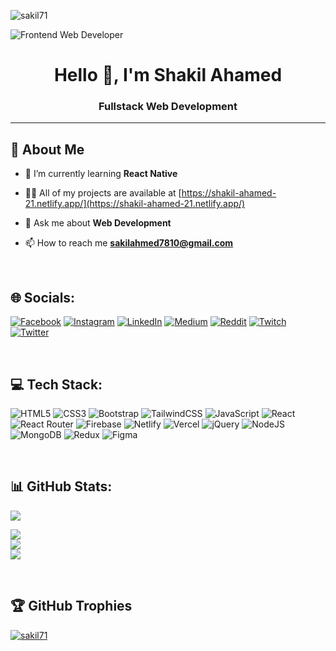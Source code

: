 <p align="left"> <img src="https://komarev.com/ghpvc/?username=sakil71&label=Profile%20views&color=0e75b6&style=flat" alt="sakil71" /> </p>

![Frontend Web Developer](https://i.ibb.co/tcFZtwz/Whats-App-Image-2022-10-13-at-8-54-42-PM.jpg)

<h1 align="center">Hello 👋, I'm Shakil Ahamed</h1>
<h3 align="center">Fullstack Web Development</h3>
<hr/>


## 💫 About Me

- 🌱 I’m currently learning **React Native**

- 👨‍💻 All of my projects are available at [https://shakil-ahamed-21.netlify.app/](https://shakil-ahamed-21.netlify.app/)

- 💬 Ask me about **Web Development**

- 📫 How to reach me **sakilahmed7810@gmail.com**

<br/>

## 🌐 Socials:
[![Facebook](https://img.shields.io/badge/Facebook-%231877F2.svg?logo=Facebook&logoColor=white)](https://facebook.com/sakil2171) [![Instagram](https://img.shields.io/badge/Instagram-%23E4405F.svg?logo=Instagram&logoColor=white)](https://instagram.com/sakil6566/) [![LinkedIn](https://img.shields.io/badge/LinkedIn-%230077B5.svg?logo=linkedin&logoColor=white)](https://linkedin.com/in/shakil-ahamed-097164177/) [![Medium](https://img.shields.io/badge/Medium-12100E?logo=medium&logoColor=white)](https://medium.com/@@shakilahamed2171) [![Reddit](https://img.shields.io/badge/Reddit-%23FF4500.svg?logo=Reddit&logoColor=white)](https://reddit.com/user/Sakil71) [![Twitch](https://img.shields.io/badge/Twitch-%239146FF.svg?logo=Twitch&logoColor=white)](https://twitch.tv/sakil71) [![Twitter](https://img.shields.io/badge/Twitter-%231DA1F2.svg?logo=Twitter&logoColor=white)](https://twitter.com/ShakilA42712830) 

<br/>

## 💻 Tech Stack:
![HTML5](https://img.shields.io/badge/html5-%23E34F26.svg?style=plastic&logo=html5&logoColor=white)  ![CSS3](https://img.shields.io/badge/css3-%231572B6.svg?style=plastic&logo=css3&logoColor=white)  ![Bootstrap](https://img.shields.io/badge/bootstrap-%23563D7C.svg?style=plastic&logo=bootstrap&logoColor=white)
![TailwindCSS](https://img.shields.io/badge/tailwindcss-%2338B2AC.svg?style=plastic&logo=tailwind-css&logoColor=white)  ![JavaScript](https://img.shields.io/badge/javascript-%23323330.svg?style=plastic&logo=javascript&logoColor=%23F7DF1E) ![React](https://img.shields.io/badge/react-%2320232a.svg?style=plastic&logo=react&logoColor=%2361DAFB) ![React Router](https://img.shields.io/badge/React_Router-CA4245?style=plastic&logo=react-router&logoColor=white) ![Firebase](https://img.shields.io/badge/firebase-%23039BE5.svg?style=plastic&logo=firebase) ![Netlify](https://img.shields.io/badge/netlify-%23000000.svg?style=plastic&logo=netlify&logoColor=#00C7B7) ![Vercel](https://img.shields.io/badge/vercel-%23000000.svg?style=plastic&logo=vercel&logoColor=white) 
![jQuery](https://img.shields.io/badge/jquery-%230769AD.svg?style=plastic&logo=jquery&logoColor=white) ![NodeJS](https://img.shields.io/badge/node.js-6DA55F?style=plastic&logo=node.js&logoColor=white) ![MongoDB](https://img.shields.io/badge/MongoDB-%234ea94b.svg?style=plastic&logo=mongodb&logoColor=white) 
![Redux](https://img.shields.io/badge/redux-%23593d88.svg?style=plastic&logo=redux&logoColor=white) ![Figma](https://img.shields.io/badge/figma-%23F24E1E.svg?style=plastic&logo=figma&logoColor=white)

<br/>

## 📊 GitHub Stats:
  ![](https://github-readme-stats.vercel.app/api/top-langs/?username=Sakil71&theme=dark&hide_border=false&include_all_commits=true&count_private=true&layout=compact)

![](https://github-readme-stats.vercel.app/api?username=Sakil71&theme=dark&hide_border=false&include_all_commits=true&count_private=true)<br/>
![](https://github-readme-streak-stats.herokuapp.com/?user=Sakil71&theme=dark&hide_border=false)<br/>
![](https://metrics.lecoq.io/Sakil71)  

<br/>

## 🏆 GitHub Trophies
<p align="left"> <a href="https://github.com/ryo-ma/github-profile-trophy"><img src="https://github-profile-trophy.vercel.app/?username=sakil71" alt="sakil71" /></a> </p>

<p align="left"> <a href="https://twitter.com/" target="blank"><img src="https://img.shields.io/twitter/follow/?logo=twitter&style=for-the-badge" alt="" /></a> </p>

